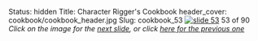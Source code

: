 Status: hidden
Title: Character Rigger's Cookbook
header_cover: cookbook/cookbook_header.jpg
Slug: cookbook_53
[![slide 53](https://dl.dropboxusercontent.com/u/2977490/presentations/cookbook/img53.jpg)](cookbook_54)
53 of 90
_Click on the image for the [next slide](cookbook_54), or click [here for the previous one](cookbook_52)_
